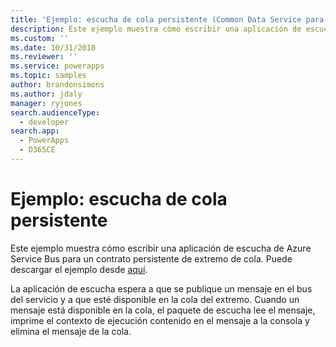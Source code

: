 ```yaml
---
title: 'Ejemplo: escucha de cola persistente (Common Data Service para aplicaciones) | Microsoft Docs'
description: Este ejemplo muestra cómo escribir una aplicación de escucha de Azure Service Bus para un contrato persistente de extremo de cola.
ms.custom: ''
ms.date: 10/31/2018
ms.reviewer: ''
ms.service: powerapps
ms.topic: samples
author: brandonsimons
ms.author: jdaly
manager: ryjones
search.audienceType:
  - developer
search.app:
  - PowerApps
  - D365CE
---
```

# <a name="sample-persistent-queue-listener"></a>Ejemplo: escucha de cola persistente

<!-- https://docs.microsoft.com/en-us/dynamics365/customer-engagement/developer/sample-persistent-queue-listener -->

Este ejemplo muestra cómo escribir una aplicación de escucha de Azure Service Bus para un contrato persistente de extremo de cola. Puede descargar el ejemplo desde [aquí](https://github.com/Microsoft/PowerApps-Samples/tree/master/cds/orgsvc/C%23/PersistentQueueListener).

La aplicación de escucha espera a que se publique un mensaje en el bus del servicio y a que esté disponible en la cola del extremo. Cuando un mensaje está disponible en la cola, el paquete de escucha lee el mensaje, imprime el contexto de ejecución contenido en el mensaje a la consola y elimina el mensaje de la cola.
